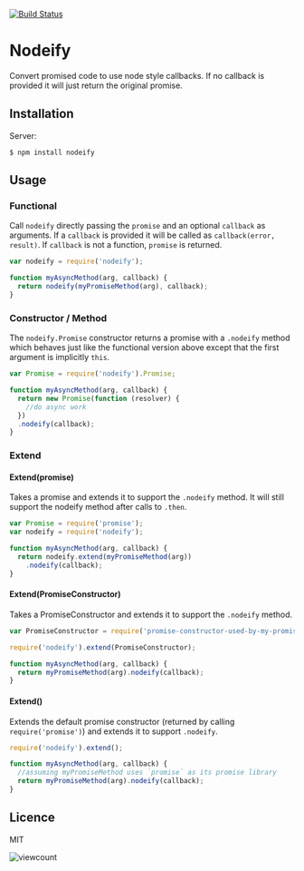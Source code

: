 [![Build Status](https://travis-ci.org/then/nodeify.png?branch=master)](https://travis-ci.org/then/nodeify)
# Nodeify

  Convert promised code to use node style callbacks.  If no callback is provided it will just return the original promise.

## Installation

  Server:

    $ npm install nodeify

## Usage

### Functional

  Call `nodeify` directly passing the `promise` and an optional `callback` as arguments.  If a `callback` is provided it will be called as `callback(error, result)`.  If `callback` is not a function, `promise` is returned.

```javascript
var nodeify = require('nodeify');

function myAsyncMethod(arg, callback) {
  return nodeify(myPromiseMethod(arg), callback);
}
```

### Constructor / Method

  The `nodeify.Promise` constructor returns a promise with a `.nodeify` method which behaves just like the functional version above except that the first argument is implicitly `this`.

```javascript
var Promise = require('nodeify').Promise;

function myAsyncMethod(arg, callback) {
  return new Promise(function (resolver) {
    //do async work
  })
  .nodeify(callback);
}
```

### Extend

#### Extend(promise)

  Takes a promise and extends it to support the `.nodeify` method.  It will still support the nodeify method after calls to `.then`.

```javascript
var Promise = require('promise');
var nodeify = require('nodeify');

function myAsyncMethod(arg, callback) {
  return nodeify.extend(myPromiseMethod(arg))
    .nodeify(callback);
}
```

#### Extend(PromiseConstructor)

  Takes a PromiseConstructor and extends it to support the `.nodeify` method.

```javascript
var PromiseConstructor = require('promise-constructor-used-by-my-promise-method');

require('nodeify').extend(PromiseConstructor);

function myAsyncMethod(arg, callback) {
  return myPromiseMethod(arg).nodeify(callback);
}
```

#### Extend()

  Extends the default promise constructor (returned by calling `require('promise')`) and extends it to support `.nodeify`.

```javascript
require('nodeify').extend();

function myAsyncMethod(arg, callback) {
  //assuming myPromiseMethod uses `promise` as its promise library
  return myPromiseMethod(arg).nodeify(callback);
}
```

## Licence

  MIT

![viewcount](https://viewcount.jepso.com/count/then/nodeify.png)
